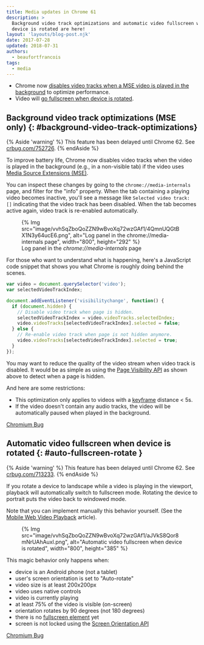 ```yaml
---
title: Media updates in Chrome 61
description: >
  Background video track optimizations and automatic video fullscreen when
  device is rotated are here!
layout: 'layouts/blog-post.njk'
date: 2017-07-28
updated: 2018-07-31
authors:
  - beaufortfrancois
tags:
  - media
---
```


- Chrome now [disables video tracks when a MSE video is played in the
  background](#background-video-track-optimizations) to optimize performance.
- Video will [go fullscreen when device is rotated](#auto-fullscreen-rotate).

## Background video track optimizations (MSE only) {: #background-video-track-optimizations}

{% Aside 'warning' %}
This feature has been delayed until Chrome 62. See [crbug.com/752726](https://crbug.com/752726).
{% endAside %}

To improve battery life, Chrome now disables video tracks when the video is
played in the background (e.g., in a non-visible tab) if the video uses [Media
Source Extensions (MSE)].

You can inspect these changes by going to the `chrome://media-internals` page,
and filter for the "info" property. When the tab containing a playing video
becomes inactive, you'll see a message like `Selected video track: []`
indicating that the video track has been disabled. When the tab becomes active
again, video track is re-enabled automatically.

<figure>
  {% Img src="image/vvhSqZboQoZZN9wBvoXq72wzGAf1/4QmnUQGtBX1N3y64ucE6.png", alt="Log panel in the chrome://media-internals page", width="800", height="292" %}
  <figcaption>
    Log panel in the <i>chrome://media-internals</i> page
  </figcaption>
</figure>

For those who want to understand what is happening, here's a JavaScript code
snippet that shows you what Chrome is roughly doing behind the scenes.

```js
var video = document.querySelector('video');
var selectedVideoTrackIndex;

document.addEventListener('visibilitychange', function() {
  if (document.hidden) {
    // Disable video track when page is hidden.
    selectedVideoTrackIndex = video.videoTracks.selectedIndex;
    video.videoTracks[selectedVideoTrackIndex].selected = false;
  } else {
    // Re-enable video track when page is not hidden anymore.
    video.videoTracks[selectedVideoTrackIndex].selected = true;
  }
});
```

You may want to reduce the quality of the video stream when video track is
disabled. It would be as simple as using the [Page Visibility API] as shown
above to detect when a page is hidden.

And here are some restrictions:

- This optimization only applies to videos with a [keyframe] distance < 5s.
- If the video doesn't contain any audio tracks, the video will be
  automatically paused when played in the background.

[Chromium Bug](https://bugs.chromium.org/p/chromium/issues/detail?id=663999)

## Automatic video fullscreen when device is rotated {: #auto-fullscreen-rotate }

{% Aside 'warning' %}
This feature has been delayed until Chrome 62. See [crbug.com/713233](https://crbug.com/713233#c30).
{% endAside %}

If you rotate a device to landscape while a video is playing in the viewport,
playback will automatically switch to fullscreen mode. Rotating the device to
portrait puts the video back to windowed mode.

Note that you can implement manually this behavior yourself. (See the [Mobile Web Video
Playback] article).

<figure>
  {% Img src="image/vvhSqZboQoZZN9wBvoXq72wzGAf1/aJVkS8Qor8mNrUAhAuxl.png", alt="Automatic video fullscreen when device is rotated", width="800", height="385" %}
</figure>

This magic behavior only happens when:

- device is an Android phone (not a tablet)
- user's screen orientation is set to "Auto-rotate"
- video size is at least 200x200px
- video uses native controls
- video is currently playing
- at least 75% of the video is visible (on-screen)
- orientation rotates by 90 degrees (not 180 degrees)
- there is no [fullscreen element] yet
- screen is not locked using the [Screen Orientation API]

[Chromium Bug](https://bugs.chromium.org/p/chromium/issues/detail?id=713233)

<!-- lint disable definition-case -->

[Media Source Extensions (MSE)]: https://developers.google.com/web/fundamentals/media/mse/basics
[Page Visibility API]: https://www.w3.org/TR/page-visibility/
[keyframe]: https://en.wikipedia.org/wiki/Key_frame#Video_compression
[Mobile Web Video Playback]: https://developers.google.com/web/fundamentals/media/mobile-web-video-playback#fullscreen
[fullscreen element]: https://developer.mozilla.org/en-US/docs/Web/API/Document/fullscreenElement
[Screen Orientation API]: https://w3c.github.io/screen-orientation/
